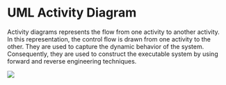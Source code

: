 # UML Activity Diagram

Activity diagrams represents the flow from one activity to another activity. In this
representation, the control flow is drawn from one activity to the other. They are used to
capture the dynamic behavior of the system. Consequently, they are used to construct the
executable system by using forward and reverse engineering techniques.

![](.gitbook/assets/images/5_1.png)